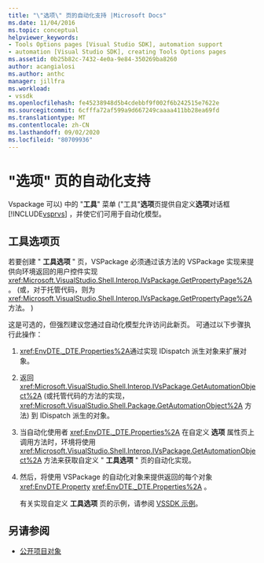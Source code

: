 ```yaml
---
title: "\"选项\" 页的自动化支持 |Microsoft Docs"
ms.date: 11/04/2016
ms.topic: conceptual
helpviewer_keywords:
- Tools Options pages [Visual Studio SDK], automation support
- automation [Visual Studio SDK], creating Tools Options pages
ms.assetid: 0b25b82c-7432-4e0a-9e84-350269ba8260
author: acangialosi
ms.author: anthc
manager: jillfra
ms.workload:
- vssdk
ms.openlocfilehash: fe45238948d5b4cdebbf9f002f6b242515e7622e
ms.sourcegitcommit: 6cfffa72af599a9d667249caaaa411bb28ea69fd
ms.translationtype: MT
ms.contentlocale: zh-CN
ms.lasthandoff: 09/02/2020
ms.locfileid: "80709936"
---
```

# <a name="automation-support-for-options-pages"></a>"选项" 页的自动化支持
Vspackage 可以) 中的 "**工具**" 菜单 ("工具"**选项**页提供自定义**选项**对话框 [!INCLUDE[vsprvs](../../code-quality/includes/vsprvs_md.md)] ，并使它们可用于自动化模型。

## <a name="tools-options-pages"></a>工具选项页
 若要创建 " **工具选项** " 页，VSPackage 必须通过该方法的 VSPackage 实现来提供向环境返回的用户控件实现 <xref:Microsoft.VisualStudio.Shell.Interop.IVsPackage.GetPropertyPage%2A> 。  (或，对于托管代码，则为 <xref:Microsoft.VisualStudio.Shell.Interop.IVsPackage.GetPropertyPage%2A> 方法。 ) 

 这是可选的，但强烈建议您通过自动化模型允许访问此新页。 可通过以下步骤执行此操作：

1. <xref:EnvDTE._DTE.Properties%2A>通过实现 IDispatch 派生对象来扩展对象。

2. 返回 <xref:Microsoft.VisualStudio.Shell.Interop.IVsPackage.GetAutomationObject%2A> (或托管代码的方法的实现， <xref:Microsoft.VisualStudio.Shell.Package.GetAutomationObject%2A> 方法) 到 IDispatch 派生的对象。

3. 当自动化使用者 <xref:EnvDTE._DTE.Properties%2A> 在自定义 **选项** 属性页上调用方法时，环境将使用 <xref:Microsoft.VisualStudio.Shell.Interop.IVsPackage.GetAutomationObject%2A> 方法来获取自定义 " **工具选项** " 页的自动化实现。

4. 然后，将使用 VSPackage 的自动化对象来提供返回的每个对象 <xref:EnvDTE.Property> <xref:EnvDTE._DTE.Properties%2A> 。

   有关实现自定义 **工具选项** 页的示例，请参阅 [VSSDK 示例](https://github.com/Microsoft/VSSDK-Extensibility-Samples)。

## <a name="see-also"></a>另请参阅
- [公开项目对象](../../extensibility/internals/exposing-project-objects.md)
